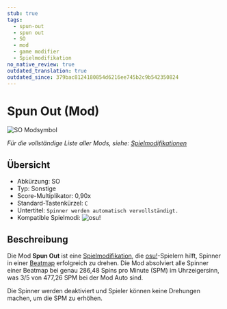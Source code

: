 ```yaml
---
stub: true
tags:
  - spun-out
  - spun out
  - SO
  - mod
  - game modifier
  - Spielmodifikation
no_native_review: true
outdated_translation: true
outdated_since: 379bac8124180854d6216ee745b2c9b542350824
---
```


# Spun Out (Mod)

![SO Modsymbol](/wiki/shared/mods/SO.png "Spun Out (SO) Modsymbol")

*Für die vollständige Liste aller Mods, siehe: [Spielmodifikationen](/wiki/Gameplay/Game_modifier)*

## Übersicht

- Abkürzung: SO
- Typ: Sonstige
- Score-Multiplikator: 0,90x
- Standard-Tastenkürzel: `C`
- Untertitel: `Spinner werden automatisch vervollständigt.`
- Kompatible Spielmodi: ![][osu!]

## Beschreibung

Die Mod **Spun Out** ist eine [Spielmodifikation](/wiki/Gameplay/Game_modifier), die [osu!](/wiki/Game_mode/osu!)-Spielern hilft, Spinner in einer [Beatmap](/wiki/Beatmap) erfolgreich zu drehen. Die Mod absolviert alle Spinner einer Beatmap bei genau 286,48 Spins pro Minute (SPM) im Uhrzeigersinn, was 3/5 von 477,26 SPM bei der Mod Auto sind.

Die Spinner werden deaktiviert und Spieler können keine Drehungen machen, um die SPM zu erhöhen.

[osu!]: /wiki/shared/mode/osu.png "osu!"
